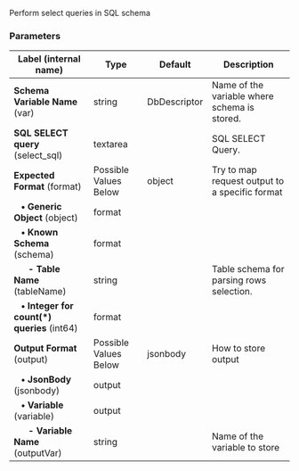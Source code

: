 
 Perform select queries in SQL schema

### Parameters
|Label (internal name)|Type|Default|Description|
|---|---|---|---|
|**Schema Variable Name** (var)|string|DbDescriptor|Name of the variable where schema is stored.|
|**SQL SELECT query** (select_sql)|textarea|<no value>|SQL SELECT Query.|
|**Expected Format** (format)|Possible Values Below|object|Try to map request output to a specific format|
|**&nbsp;&nbsp;&nbsp;&bull; Generic Object** (object)|format|<no value>||
|**&nbsp;&nbsp;&nbsp;&bull; Known Schema** (schema)|format|<no value>||
|**&nbsp;&nbsp;&nbsp;&nbsp;&nbsp;&nbsp;- Table Name** (tableName)|string|<no value>|Table schema for parsing rows selection.|
|**&nbsp;&nbsp;&nbsp;&bull; Integer for count(*) queries** (int64)|format|<no value>||
|**Output Format** (output)|Possible Values Below|jsonbody|How to store output|
|**&nbsp;&nbsp;&nbsp;&bull; JsonBody** (jsonbody)|output|<no value>||
|**&nbsp;&nbsp;&nbsp;&bull; Variable** (variable)|output|<no value>||
|**&nbsp;&nbsp;&nbsp;&nbsp;&nbsp;&nbsp;- Variable Name** (outputVar)|string|<no value>|Name of the variable to store|





